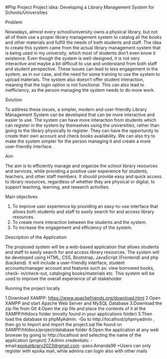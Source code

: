 #Php Project
Project idea: Developing a Library Management System for Schools/Universities


Problem

Nowadays, almost every school/university owns a physical library, but not all of them use a
proper library management system to catalog all the books and other materials and fulfill the
needs of both students and staff. The idea to create this system came from the actual library
management system that is being used in my university, which most of students don’t even
know it existence. Even though the system is well-designed, it is not very interactive and maybe
a bit difficult to use and understand from both staff and student perspective. These issues can
lead to less engagement in the system, as in our case, and the need for some training to use the
system to upload materials. The system also doesn’t offer student interaction, meaning that the
login option is not functional. This can also lead to inefficiency, as the person managing the
system needs to do more work.

Solution

To address these issues, a simpler, modern and user-friendly Library Management System can
be developed that can be more interactive and easier to use. The system can have more
interaction from students which can register in the system by themselves using the universities,
rather than going to the library physically to register. They can have the opportunity to create
their own account and check books availability. We can also try to make the system simpler for
the person managing it and create a more user-friendly interface.

Aim

The aim is to efficiently manage and organize the school library resources and services, while
providing a positive user experience for students, teachers, and other staff members. It should
provide easy and quick access to library resources, regardless of whether they are physical or
digital, to support teaching, learning, and research activities.


Main objectives

1. To improve user experience by providing an easy-to-use interface that allows both students
and staff to easily search for and access library resources.
2. To create more interaction between the students and the system.
3. To increase the engagement and efficiency of the system.


Description of the Application

The proposed system will be a web-based application that allows students and staff to easily
search for and access library resources. The system will be developed using HTML, CSS,
Bootstrap, JavaScript (Frontend) and php (backend). It will include a user-friendly interface,
student accounts/manager account and features such as: view borrowed books, check-
in/check-out, cataloging books/materials etc. This system will be used to improve the overall
experience of all stakeholder


Running the project locally

1.Download XAMPP: https://www.apachefriends.org/download.html 
2.Open XAMPP and start Apache Web Server and MySQL Database
3.Download the zip file from Git
4.Open the zip file and place the contents of it at the XAMPP/httdocs folder (mostly found in your applications folder)
5.Then load the database to phpMyAdmin:
  -Go to http://localhost/phpmyadmin , then go to Import and import the project.sql file found on XAMPP/httdocs/project/database folder 
6.Open the application at any web browser by going to http://localhost and selecting the name of the application (project)
7.Admin credentials: 
-email:epokalibrary2023@gmail.com
-pass:Amanda99
*Users can only register with epoka mail, while admins can login also with other mails
